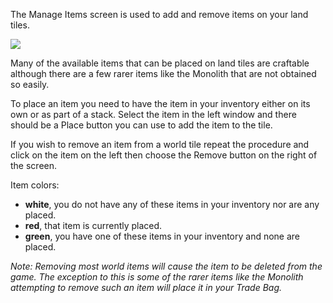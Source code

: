 The Manage Items screen is used to add and remove items on your land tiles.

[![](https://lohcdn.com/images/t_townitems.jpg)](https://lohcdn.com/images/townitems.jpg)

Many of the available items that can be placed on land tiles are craftable although there are a few rarer items like the Monolith that are not obtained so easily.

To place an item you need to have the item in your inventory either on its own or as part of a stack. Select the item in the left window and there should be a Place button you can use to add the item to the tile.

If you wish to remove an item from a world tile repeat the procedure and click on the item on the left then choose the Remove button on the right of the screen.

Item colors:

*   **white**, you do not have any of these items in your inventory nor are any placed.
*   **red**, that item is currently placed.
*   **green**, you have one of these items in your inventory and none are placed.

_Note: Removing most world items will cause the item to be deleted from the game. The exception to this is some of the rarer items like the Monolith attempting to remove such an item will place it in your Trade Bag._